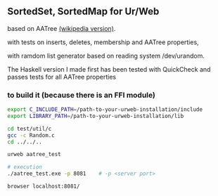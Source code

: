 ## SortedSet, SortedMap for Ur/Web

based on AATree [(wikipedia version)](https://en.wikipedia.org/wiki/AA_tree).

with tests on inserts, deletes, membership and AATree properties,

with ramdom list generator based on reading system /dev/urandom.

The Haskell version I made first
has been tested with QuickCheck and passes tests for all AATree properties

### to build it (because there is an FFI module)

```bash
export C_INCLUDE_PATH=/path-to-your-urweb-installation/include
export LIBRARY_PATH=/path-to-your-urweb-installation/lib

cd test/util/c
gcc -c Random.c
cd ../../..

urweb aatree_test

# execution
./aatree_test.exe -p 8081    # -p <server port>

browser localhost:8081/
```





